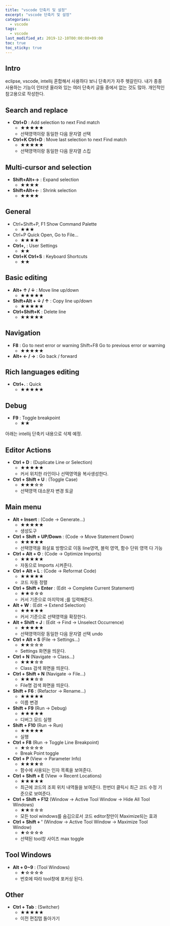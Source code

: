 ```yaml
---
title: "vscode 단축키 및 설정"
excerpt: "vscode 단축키 및 설정"
categories: 
  - vscode
tags: 
  - vscode
last_modified_at: 2019-12-10T00:00:00+09:00
toc: true
toc_sticky: true
---
```


## Intro
eclipse, vscode, intellij 혼합해서 사용하다 보니 단축키가 자주 헷갈린다.
내가 종종 사용하는 기능이 인터넷 올라와 있는 여러 단축키 글들 중에서 없는 것도 많아.
개인적인 참고용으로 작성한다.

## Search and replace
- **Ctrl+D** : Add selection to next Find match
  - ★★★★★
  - 선택영역이랑 동일한 다음 문자열 선택
- **Ctrl+K Ctrl+D** : Move last selection to next Find match
  - ★★★★★
  - 선택영역이랑 동일한 다음 문자열 스킵
  
## Multi-cursor and selection
- **Shift+Alt+→** : Expand selection
  - ★★★★
- **Shift+Alt+←** : Shrink selection
  - ★★★★

## General
- Ctrl+Shift+P, F1 Show Command Palette
  - ★★★
- Ctrl+P Quick Open, Go to File…
  - ★★★★
- **Ctrl+,** : User Settings
  - ★★
- **Ctrl+K Ctrl+S** : Keyboard Shortcuts
  - ★★

## Basic editing
- **Alt+ ↑ / ↓** : Move line up/down
  - ★★★★★
- **Shift+Alt + ↓ / ↑** : Copy line up/down
  - ★★★★★
- **Ctrl+Shift+K** : Delete line
  - ★★★★★

## Navigation
- **F8** : Go to next error or warning Shift+F8 Go to previous error or warning
  - ★★★★★
- **Alt+ ← / →** : Go back / forward

## Rich languages editing
- **Ctrl+.** : Quick
  - ★★★★★
  
## Debug
- **F9** : Toggle breakpoint
  - ★★
  
  
  

아래는 intellij 단축키 내용으로 삭제 예정.

## Editor Actions
- **Ctrl + D** : (Duplicate Line or Selection)
  - ★★★★★
  - 커서 위치한 라인이나 선택영역을 복사생성한다.
- **Ctrl + Shift + U** : (Toggle Case)
  - ★★★☆☆
  - 선택영역 대소문자 변경 토글

## Main menu
- **Alt + Insert** : (Code → Generate...)
  - ★★★★★
  - 생성도구
- **Ctrl + Shift + UP/Down** : (Code → Move Statement Down)
  - ★★★★★
  - 선택영역을 화살표 방향으로 이동 line영역, 블럭 영역, 함수 단위 영역 다 가능
- **Ctrl + Alt + O** : (Code → Optimize Imports)
  - ★★★★★
  - 자동으로 Imports 시켜준다.
- **Ctrl + Alt + L** : (Code → Reformat Code)
  - ★★★★★
  - 코드 자동 정렬
- **Ctrl + Shift + Enter** : (Edit → Complete Current Statement)
  - ★★☆☆☆
  - 커서 기준으로 마지막에 ;를 입력해준다. 
- **Alt + W** : (Edit → Extend Selection)
  - ★★★★★
  - 커서 기준으로 선택영역을 확장한다.
- **Alt + Shift + J** : (Edit → Find → Unselect Occurrence)
  - ★★★★★
  - 선택영역이랑 동일한 다음 문자열 선택 undo
- **Ctrl + Alt + S** (File → Settings...)
  - ★★☆☆☆
  - Settings 화면을 띄운다.
- **Ctrl + N** (Navigate → Class...)
  - ★★★☆☆
  - Class 검색 화면을 띄운다.
- **Ctrl + Shift + N** (Navigate → File...)
  - ★★★☆☆
  - File명 검색 화면을 띄운다.
- **Shift + F6** : (Refactor → Rename...)
  - ★★★★★
  - 이름 변경
- **Shift + F9** (Run → Debug)
  - ★★★★★
  - 디버그 모드 실행
- **Shift + F10** (Run → Run)
  - ★★★★★
  - 실행
- **Ctrl + F8** (Run → Toggle Line Breakpoint)
  - ★☆☆☆☆
  - Break Point toggle
- **Ctrl + P** (View → Parameter Info)
  - ★★★★☆
  - 함수에 사용되는 인자 목록을 보여준다.
- **Ctrl + Shift + E** (View → Recent Locations)
  - ★★★★★
  - 최근에 코드의 조회 위치 내역들을 보여준다. 한번더 클릭시 최근 코드 수정 기준으로 보여준다.
- **Ctrl + Shift + F12** (Window → Active Tool Window → Hide All Tool Windows)
  - ★★☆☆☆
  - 모든 tool windows를 숨김으로서 코드 editor창만이 Maximize되는 효과
- **Ctrl + Shift + '** (Window → Active Tool Window → Maximize Tool Window)
  - ★☆☆☆☆
  - 선택된 tool창 사이즈 max toggle

## Tool Windows
- **Alt + 0~9** : (Tool Windows)
  - ★☆☆☆☆
  - 번호에 따라 tool창에 포커싱 된다. 
  
## Other
- **Ctrl + Tab** : (Switcher)
  - ★★★★★
  - 이전 편집탭 돌아가기

  
